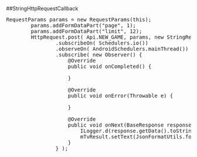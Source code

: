 ##StringHttpRequestCallback
<pre>
RequestParams params = new RequestParams(this);
        params.addFormDataPart("page", 1);
        params.addFormDataPart("limit", 12);
        HttpRequest.post( Api.NEW_GAME, params, new StringResponse())
                .subscribeOn( Schedulers.io())
                .observeOn( AndroidSchedulers.mainThread())
                .subscribe( new Observer<BaseResponse>() {
                    @Override
                    public void onCompleted() {

                    }

                    @Override
                    public void onError(Throwable e) {

                    }

                    @Override
                    public void onNext(BaseResponse response) {
                        ILogger.d(response.getData().toString());
                        mTvResult.setText(JsonFormatUtils.formatJson((String) response.getData()));
                    }
                } );
</pre>